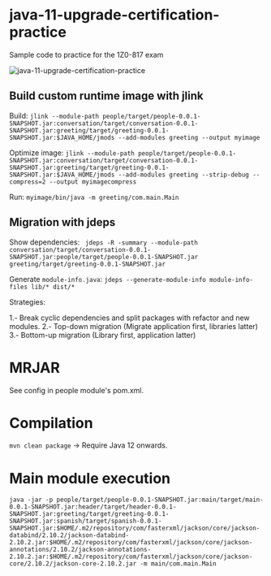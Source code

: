 # java-11-upgrade-certification-practice

Sample code to practice for the 1Z0-817 exam

![java-11-upgrade-certification-practice](https://github.com/earth001/java-11-upgrade-certification-practice/workflows/java-11-upgrade-certification-practice/badge.svg)

## Build custom runtime image with jlink

Build: `jlink --module-path people/target/people-0.0.1-SNAPSHOT.jar:conversation/target/conversation-0.0.1-SNAPSHOT.jar:greeting/target/greeting-0.0.1-SNAPSHOT.jar:$JAVA_HOME/jmods --add-modules greeting --output myimage`

Optimize image: `jlink --module-path people/target/people-0.0.1-SNAPSHOT.jar:conversation/target/conversation-0.0.1-SNAPSHOT.jar:greeting/target/greeting-0.0.1-SNAPSHOT.jar:$JAVA_HOME/jmods --add-modules greeting --strip-debug --compress=2 --output myimagecompress` 

Run: `myimage/bin/java -m greeting/com.main.Main`

## Migration with jdeps

Show dependencies: ` jdeps -R -summary --module-path conversation/target/conversation-0.0.1-SNAPSHOT.jar:people/target/people-0.0.1-SNAPSHOT.jar greeting/target/greeting-0.0.1-SNAPSHOT.jar`

Generate `module-info.java`: `jdeps --generate-module-info module-info-files lib/* dist/*`

Strategies:

1.- Break cyclic dependencies and split packages with refactor and new modules. 
2.- Top-down migration (Migrate application first, libraries latter)
3.- Bottom-up migration (Library first, application latter)

# MRJAR

See config in people module's pom.xml.

# Compilation

`mvn clean package` -> Require Java 12 onwards. 

# Main module execution

`java -jar -p people/target/people-0.0.1-SNAPSHOT.jar:main/target/main-0.0.1-SNAPSHOT.jar:header/target/header-0.0.1-SNAPSHOT.jar:greeting/target/greeting-0.0.1-SNAPSHOT.jar:spanish/target/spanish-0.0.1-SNAPSHOT.jar:$HOME/.m2/repository/com/fasterxml/jackson/core/jackson-databind/2.10.2/jackson-databind-2.10.2.jar:$HOME/.m2/repository/com/fasterxml/jackson/core/jackson-annotations/2.10.2/jackson-annotations-2.10.2.jar:$HOME/.m2/repository/com/fasterxml/jackson/core/jackson-core/2.10.2/jackson-core-2.10.2.jar -m main/com.main.Main`
